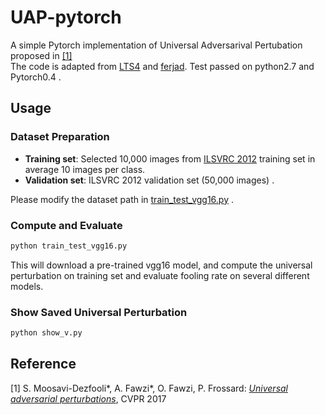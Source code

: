 # UAP-pytorch
A simple Pytorch implementation of Universal Adversarival Pertubation proposed in [[1]](https://arxiv.org/pdf/1610.08401.pdf)      
The code is adapted from [LTS4](https://github.com/LTS4/universal) and [ferjad](https://github.com/ferjad/Universal_Adversarial_Perturbation_pytorch). Test passed on python2.7 and Pytorch0.4 .
## Usage 
### Dataset Preparation
- __Training set__: Selected 10,000 images from [ILSVRC 2012](http://www.image-net.org/challenges/LSVRC/2012/) training set in average 10 images per class.    
- __Validation set__: ILSVRC 2012 validation set (50,000 images) .    

Please modify the dataset path in [train_test_vgg16.py](train_test_vgg16.py) .
### Compute and Evaluate
```sh
python train_test_vgg16.py
```
This will download a pre-trained vgg16 model, and compute the universal perturbation on training set and evaluate fooling rate on several different models. 
### Show Saved Universal Perturbation
```sh
python show_v.py
```
## Reference
[1] S. Moosavi-Dezfooli\*, A. Fawzi\*, O. Fawzi, P. Frossard:
[*Universal adversarial perturbations*](http://arxiv.org/pdf/1610.08401), CVPR 2017
